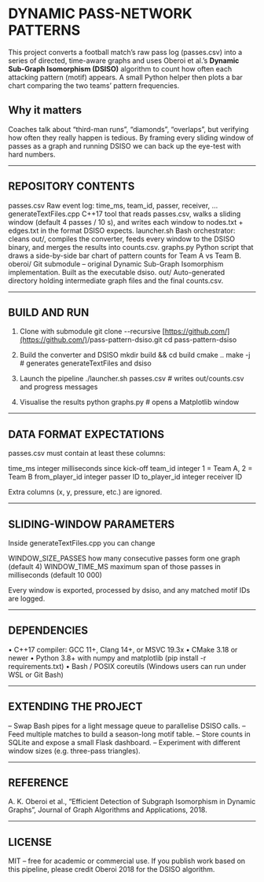 # DYNAMIC PASS-NETWORK PATTERNS

This project converts a football match’s raw pass log (passes.csv) into a
series of directed, time-aware graphs and uses Oberoi et al.’s **Dynamic
Sub-Graph Isomorphism (DSISO)** algorithm to count how often each attacking
pattern (motif) appears.  A small Python helper then plots a bar chart
comparing the two teams’ pattern frequencies.

## Why it matters

Coaches talk about “third-man runs”, “diamonds”, “overlaps”, but verifying how
often they really happen is tedious.  By framing every sliding window of passes
as a graph and running DSISO we can back up the eye-test with hard numbers.

---

## REPOSITORY CONTENTS

passes.csv               Raw event log: time\_ms, team\_id, passer, receiver, …
generateTextFiles.cpp    C++17 tool that reads passes.csv, walks a sliding
window (default 4 passes / 10 s), and writes each
window to nodes.txt + edges.txt in the format DSISO
expects.
launcher.sh              Bash orchestrator: cleans out/, compiles the converter,
feeds every window to the DSISO binary, and merges the
results into counts.csv.
graphs.py                Python script that draws a side-by-side bar chart of
pattern counts for Team A vs Team B.
oberoi/                  Git submodule – original Dynamic Sub-Graph Isomorphism
implementation.  Built as the executable dsiso.
out/                     Auto-generated directory holding intermediate graph
files and the final counts.csv.

---

## BUILD AND RUN

1. Clone with submodule
   git clone --recursive [https://github.com/](https://github.com/)<user>/pass-pattern-dsiso.git
   cd pass-pattern-dsiso

2. Build the converter and DSISO
   mkdir build && cd build
   cmake ..
   make -j          # generates generateTextFiles and dsiso

3. Launch the pipeline
   ./launcher.sh passes.csv   # writes out/counts.csv and progress messages

4. Visualise the results
   python graphs.py           # opens a Matplotlib window

---

## DATA FORMAT EXPECTATIONS

passes.csv must contain at least these columns:

time\_ms         integer   milliseconds since kick-off
team\_id         integer   1 = Team A, 2 = Team B
from\_player\_id  integer   passer ID
to\_player\_id    integer   receiver ID

Extra columns (x, y, pressure, etc.) are ignored.

---

## SLIDING-WINDOW PARAMETERS

Inside generateTextFiles.cpp you can change

WINDOW\_SIZE\_PASSES   how many consecutive passes form one graph (default 4)
WINDOW\_TIME\_MS       maximum span of those passes in milliseconds (default 10 000)

Every window is exported, processed by dsiso, and any matched motif IDs are
logged.

---

## DEPENDENCIES

• C++17 compiler: GCC 11+, Clang 14+, or MSVC 19.3x
• CMake 3.18 or newer
• Python 3.8+ with numpy and matplotlib
(pip install -r requirements.txt)
• Bash / POSIX coreutils (Windows users can run under WSL or Git Bash)

---

## EXTENDING THE PROJECT

– Swap Bash pipes for a light message queue to parallelise DSISO calls.
– Feed multiple matches to build a season-long motif table.
– Store counts in SQLite and expose a small Flask dashboard.
– Experiment with different window sizes (e.g. three-pass triangles).

---

## REFERENCE

A. K. Oberoi et al., “Efficient Detection of Subgraph Isomorphism in Dynamic
Graphs”, Journal of Graph Algorithms and Applications, 2018.

---

## LICENSE

MIT – free for academic or commercial use.  If you publish work based on this
pipeline, please credit Oberoi 2018 for the DSISO algorithm.

